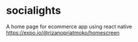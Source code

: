 # socialights

A home page for ecommerce app using react native
https://expo.io/@rizanopriatmoko/homescreen
